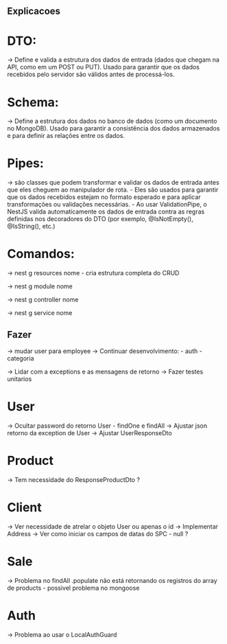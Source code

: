 ## Explicacoes 
# DTO: 
-> Define e valida a estrutura dos dados de entrada (dados que chegam na API, como em um POST ou PUT). Usado para garantir que os dados recebidos pelo servidor são válidos antes de processá-los.

# Schema: 
-> Define a estrutura dos dados no banco de dados (como um documento no MongoDB). Usado para garantir a consistência dos dados armazenados e para definir as relações entre os dados.

# Pipes: 
-> são classes que podem transformar e validar os dados de entrada antes que eles cheguem ao manipulador de rota.
    - Eles são usados para garantir que os dados recebidos estejam no formato esperado e para aplicar transformações ou validações necessárias.
    - Ao usar ValidationPipe, o NestJS valida automaticamente os dados de entrada contra as regras definidas nos decoradores do DTO (por exemplo, @IsNotEmpty(), @IsString(), etc.)

# Comandos:
-> nest g resources nome
    - cria estrutura completa do CRUD

-> nest g module nome

-> nest g controller nome

-> nest g service nome


## Fazer 
-> mudar user para employee
-> Continuar desenvolvimento:
    - auth
    - categoria

-> Lidar com a exceptions e as mensagens de retorno
-> Fazer testes unitarios

# User
-> Ocultar password do retorno User - findOne e findAll
-> Ajustar json retorno da exception de User
-> Ajustar UserResponseDto

# Product
-> Tem necessidade do ResponseProductDto ?

# Client
-> Ver necessidade de atrelar o objeto User ou apenas o id
-> Implementar Address
-> Ver como iniciar os campos de datas do SPC - null ?

# Sale
-> Problema no findAll .populate não está retornando os registros do array de products - possivel problema no mongoose

# Auth
-> Problema ao usar o LocalAuthGuard
